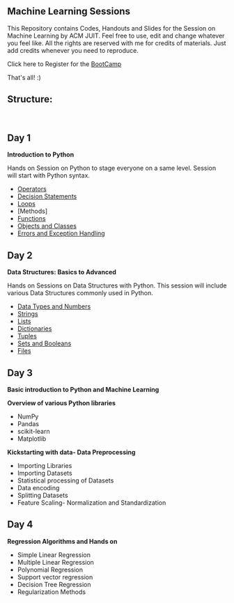 ## Machine Learning Sessions

This Repository contains Codes, Handouts and Slides for the Session on Machine Learning by ACM JUIT. Feel free to use, edit and change whatever you feel like. All the rights are reserved with me for credits of materials. Just add credits whenever you need to reproduce.

Click here to Register for the [BootCamp](https://akhilesh-k.github.io/Machine-Learning-Sessions/)

That's all! :)

## Structure: 
 
## Day 1
**Introduction to Python**

Hands on Session on Python to stage everyone on a same level. Session will start with Python syntax.

- [Operators](http://nbviewer.jupyter.org/github/akhilesh-k/Machine-Learning-Sessions/tree/master/Basics/Operators/)
- [Decision Statements](http://nbviewer.jupyter.org/github/akhilesh-k/Machine-Learning-Sessions/tree/master/Basics/Decision%20statements/)
- [Loops](http://nbviewer.jupyter.org/github/akhilesh-k/Machine-Learning-Sessions/tree/master/Basics/Loops/)
- [Methods]
- [Functions](http://nbviewer.jupyter.org/github/akhilesh-k/Machine-Learning-Sessions/tree/master/Basics/Functions/)
- [Objects and Classes](http://nbviewer.jupyter.org/github/akhilesh-k/Machine-Learning-Sessions/tree/master/Basics/Objects/) 
- [Errors and Exception Handling](http://nbviewer.jupyter.org/github/akhilesh-k/Machine-Learning-Sessions/tree/master/Basics/Errors/)

## Day 2
**Data Structures: Basics to Advanced**

Hands on Sessions on Data Structures with Python. This session will include various Data Structures commonly used in Python.

- [Data Types and Numbers](http://nbviewer.jupyter.org/github/akhilesh-k/Machine-Learning-Sessions/blob/master/Python%20Data%20Structures/Numbers.ipynb)
- [Strings](http://nbviewer.jupyter.org/github/akhilesh-k/Machine-Learning-Sessions/blob/master/Python%20Data%20Structures/Strings.ipynb)
- [Lists](http://nbviewer.jupyter.org/github/akhilesh-k/Machine-Learning-Sessions/blob/master/Python%20Data%20Structures/Lists.ipynb)
- [Dictionaries](http://nbviewer.jupyter.org/github/akhilesh-k/Machine-Learning-Sessions/blob/master/Python%20Data%20Structures/Dictionaries.ipynb)
- [Tuples](http://nbviewer.jupyter.org/github/akhilesh-k/Machine-Learning-Sessions/blob/master/Python%20Data%20Structures/Tuples.ipynb)
- [Sets and Booleans](http://nbviewer.jupyter.org/github/akhilesh-k/Machine-Learning-Sessions/blob/master/Python%20Data%20Structures/Sets%20and%20Booleans.ipynb)
- [Files](http://nbviewer.jupyter.org/github/akhilesh-k/Machine-Learning-Sessions/blob/master/Python%20Data%20Structures/Files.ipynb)


## Day 3
**Basic introduction to Python and Machine Learning**

**Overview of various Python libraries**
- NumPy 
- Pandas 
- scikit-learn 
- Matplotlib 

**Kickstarting with data- Data Preprocessing**

- Importing Libraries 
- Importing Datasets 
- Statistical processing of Datasets 
- Data encoding 
- Splitting Datasets 
- Feature Scaling- Normalization and Standardization 
 
## Day 4

**Regression Algorithms and Hands on**
- Simple Linear Regression 
- Multiple Linear Regression 
- Polynomial Regression 
- Support vector regression 
- Decision Tree Regression 
- Regularization Methods 
 
